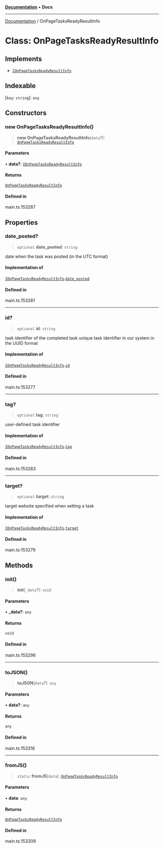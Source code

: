[**Documentation**](../README.md) • **Docs**

***

[Documentation](../globals.md) / OnPageTasksReadyResultInfo

# Class: OnPageTasksReadyResultInfo

## Implements

- [`IOnPageTasksReadyResultInfo`](../interfaces/IOnPageTasksReadyResultInfo.md)

## Indexable

 \[`key`: `string`\]: `any`

## Constructors

### new OnPageTasksReadyResultInfo()

> **new OnPageTasksReadyResultInfo**(`data`?): [`OnPageTasksReadyResultInfo`](OnPageTasksReadyResultInfo.md)

#### Parameters

• **data?**: [`IOnPageTasksReadyResultInfo`](../interfaces/IOnPageTasksReadyResultInfo.md)

#### Returns

[`OnPageTasksReadyResultInfo`](OnPageTasksReadyResultInfo.md)

#### Defined in

main.ts:153287

## Properties

### date\_posted?

> `optional` **date\_posted**: `string`

date when the task was posted (in the UTC format)

#### Implementation of

[`IOnPageTasksReadyResultInfo`](../interfaces/IOnPageTasksReadyResultInfo.md).[`date_posted`](../interfaces/IOnPageTasksReadyResultInfo.md#date_posted)

#### Defined in

main.ts:153281

***

### id?

> `optional` **id**: `string`

task identifier of the completed task
unique task identifier in our system in the UUID format

#### Implementation of

[`IOnPageTasksReadyResultInfo`](../interfaces/IOnPageTasksReadyResultInfo.md).[`id`](../interfaces/IOnPageTasksReadyResultInfo.md#id)

#### Defined in

main.ts:153277

***

### tag?

> `optional` **tag**: `string`

user-defined task identifier

#### Implementation of

[`IOnPageTasksReadyResultInfo`](../interfaces/IOnPageTasksReadyResultInfo.md).[`tag`](../interfaces/IOnPageTasksReadyResultInfo.md#tag)

#### Defined in

main.ts:153283

***

### target?

> `optional` **target**: `string`

target website specified when setting a task

#### Implementation of

[`IOnPageTasksReadyResultInfo`](../interfaces/IOnPageTasksReadyResultInfo.md).[`target`](../interfaces/IOnPageTasksReadyResultInfo.md#target)

#### Defined in

main.ts:153279

## Methods

### init()

> **init**(`_data`?): `void`

#### Parameters

• **\_data?**: `any`

#### Returns

`void`

#### Defined in

main.ts:153296

***

### toJSON()

> **toJSON**(`data`?): `any`

#### Parameters

• **data?**: `any`

#### Returns

`any`

#### Defined in

main.ts:153316

***

### fromJS()

> `static` **fromJS**(`data`): [`OnPageTasksReadyResultInfo`](OnPageTasksReadyResultInfo.md)

#### Parameters

• **data**: `any`

#### Returns

[`OnPageTasksReadyResultInfo`](OnPageTasksReadyResultInfo.md)

#### Defined in

main.ts:153309
